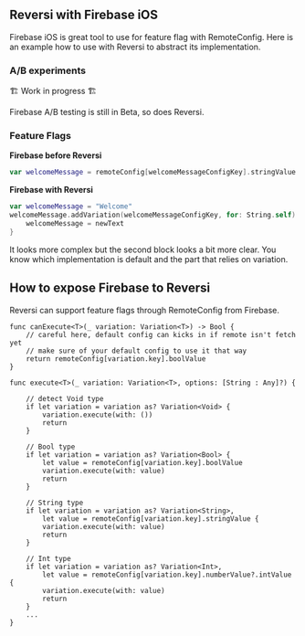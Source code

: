 ## Reversi with Firebase iOS

Firebase iOS is great tool to use for feature flag with RemoteConfig.
Here is an example how to use with Reversi to abstract its implementation.

### A/B experiments

🏗 Work in progress 🏗

Firebase A/B testing is still in Beta, so does Reversi.

### Feature Flags

__Firebase before Reversi__
```swift
var welcomeMessage = remoteConfig[welcomeMessageConfigKey].stringValue
```

__Firebase with Reversi__

```swift
var welcomeMessage = "Welcome"
welcomeMessage.addVariation(welcomeMessageConfigKey, for: String.self) { welcomeMessage, newText in
    welcomeMessage = newText
}
```

It looks more complex but the second block looks a bit more clear. You know which implementation is default and the part that relies on variation.

## How to expose Firebase to Reversi

Reversi can support feature flags through RemoteConfig from Firebase.

```
func canExecute<T>(_ variation: Variation<T>) -> Bool {
    // careful here, default config can kicks in if remote isn't fetch yet
    // make sure of your default config to use it that way
    return remoteConfig[variation.key].boolValue
}

func execute<T>(_ variation: Variation<T>, options: [String : Any]?) {

    // detect Void type
    if let variation = variation as? Variation<Void> {
        variation.execute(with: ())
        return
    }

    // Bool type
    if let variation = variation as? Variation<Bool> {
        let value = remoteConfig[variation.key].boolValue
        variation.execute(with: value)
        return
    }

    // String type
    if let variation = variation as? Variation<String>,
        let value = remoteConfig[variation.key].stringValue {
        variation.execute(with: value)
        return
    }

    // Int type
    if let variation = variation as? Variation<Int>,
        let value = remoteConfig[variation.key].numberValue?.intValue {
        variation.execute(with: value)
        return
    }
    ...
}
```
